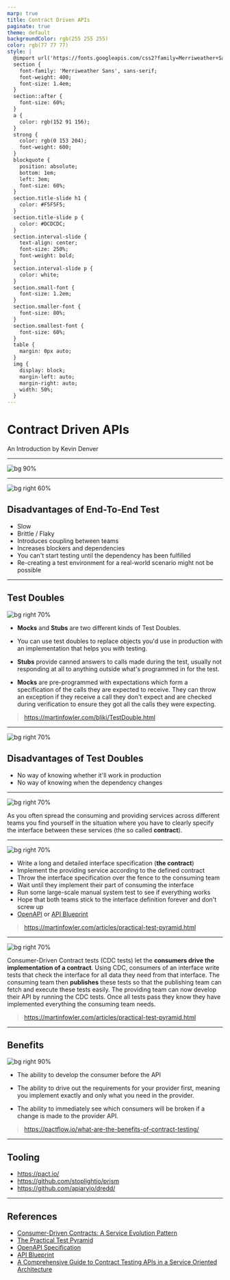 ```yaml
---
marp: true
title: Contract Driven APIs
paginate: true
theme: default
backgroundColor: rgb(255 255 255)
color: rgb(77 77 77)
style: |
  @import url('https://fonts.googleapis.com/css2?family=Merriweather+Sans:ital,wght@0,400;0,600;1,400&display=swap');
  section { 
    font-family: 'Merriweather Sans', sans-serif;
    font-weight: 400;
    font-size: 1.4em; 
  }
  section::after {
    font-size: 60%;
  }
  a { 
    color: rgb(152 91 156); 
  }
  strong { 
    color: rgb(0 153 204);
    font-weight: 600;
  }
  blockquote {
    position: absolute;
    bottom: 1em;
    left: 3em;
    font-size: 60%;
  }
  section.title-slide h1 {
    color: #F5F5F5;
  }
  section.title-slide p {
    color: #DCDCDC;
  }
  section.interval-slide {
    text-align: center;
    font-size: 250%;
    font-weight: bold;
  }
  section.interval-slide p {
    color: white;
  }
  section.small-font {
    font-size: 1.2em;
  }
  section.smaller-font {
    font-size: 80%;
  }
  section.smallest-font {
    font-size: 60%;
  }
  table {
    margin: 0px auto;
  }
  img {
    display: block;
    margin-left: auto;
    margin-right: auto;
    width: 50%;
  }
---
```

<!-- _backgroundColor: #222222 -->
<!-- _class: title-slide -->
<!-- _paginate: false -->
<!-- _footer: June 2022 -->

# Contract Driven APIs

An Introduction by Kevin Denver

---

![bg 90%](https://martinfowler.com/articles/practical-test-pyramid/testPyramid.png)

---

![bg right 60%](https://martinfowler.com/articles/practical-test-pyramid/httpIntegrationTest.png)

## Disadvantages of End-To-End Test

* Slow
* Brittle / Flaky
* Introduces coupling between teams
* Increases blockers and dependencies
* You can't start testing until the dependency has been fulfilled
* Re-creating a test environment for a real-world scenario might not be possible

---
<!-- _class: small-font -->

## Test Doubles

![bg right 70%](https://martinfowler.com/articles/practical-test-pyramid/unitTest.png)

* **Mocks** and **Stubs** are two different kinds of Test Doubles.

* You can use test doubles to replace objects you'd use in production with an implementation that helps you with testing.

* **Stubs** provide canned answers to calls made during the test, usually not responding at all to anything outside what's programmed in for the test.

* **Mocks** are pre-programmed with expectations which form a specification of the calls they are expected to receive. They can throw an exception if they receive a call they don't expect and are checked during verification to ensure they got all the calls they were expecting.

> https://martinfowler.com/bliki/TestDouble.html

---

![bg right 70%](https://martinfowler.com/articles/practical-test-pyramid/unitTest.png)

## Disadvantages of Test Doubles

* No way of knowing whether it'll work in production
* No way of knowing when the dependency changes

---

![bg right 70%](https://martinfowler.com/articles/practical-test-pyramid/contract_tests.png)

As you often spread the consuming and providing services across different teams you find yourself in the situation where you have to clearly specify the interface between these services (the so called **contract**).

---
![bg right 70%](https://martinfowler.com/articles/practical-test-pyramid/contract_tests.png)

* Write a long and detailed interface specification (**the contract**)
* Implement the providing service according to the defined contract
* Throw the interface specification over the fence to the consuming team
* Wait until they implement their part of consuming the interface
* Run some large-scale manual system test to see if everything works
* Hope that both teams stick to the interface definition forever and don't screw up
* [OpenAPI][3] or [API Blueprint][4]

> https://martinfowler.com/articles/practical-test-pyramid.html

---

![bg right 70%](https://martinfowler.com/articles/practical-test-pyramid/cdc_tests.png)

Consumer-Driven Contract tests (CDC tests) let the **consumers drive the implementation of a contract**. Using CDC, consumers of an interface write tests that check the interface for all data they need from that interface. The consuming team then **publishes** these tests so that the publishing team can fetch and execute these tests easily. The providing team can now develop their API by running the CDC tests. Once all tests pass they know they have implemented everything the consuming team needs.

> https://martinfowler.com/articles/practical-test-pyramid.html
---

## Benefits

![bg right 90%](https://s3-ap-southeast-2.amazonaws.com/content-prod-529546285894/2019/07/screenshot-16.png)

* The ability to develop the consumer before the API

* The ability to drive out the requirements for your provider first, meaning you implement exactly and only what you need in the provider.

* The ability to immediately see which consumers will be broken if a change is made to the provider API.

> https://pactflow.io/what-are-the-benefits-of-contract-testing/

---

## Tooling

* https://pact.io/
* https://github.com/stoplightio/prism
* https://github.com/apiaryio/dredd/

---

## References

* [Consumer-Driven Contracts: A Service Evolution Pattern][1]
* [The Practical Test Pyramid][2]
* [OpenAPI Specification][3]
* [API Blueprint][4]
* [A Comprehensive Guide to Contract Testing APIs in a Service Oriented Architecture][5]

[1]: https://martinfowler.com/articles/consumerDrivenContracts.html
[2]: https://martinfowler.com/articles/practical-test-pyramid.html
[3]: https://github.com/OAI/OpenAPI-Specification/blob/main/versions/3.1.0.md
[4]: https://apiblueprint.org/
[5]: https://lirantal.medium.com/a-comprehensive-guide-to-contract-testing-apis-in-a-service-oriented-architecture-5695ccf9ac5a
